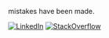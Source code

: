 mistakes have been made.

[![LinkedIn](https://img.shields.io/badge/LinkedIn-0077B5?style=for-the-badge&logo=linkedin&logoColor=white)](https://www.linkedin.com/in/dlegaspi) [![StackOverflow](https://img.shields.io/badge/stack%20overflow-FE7A16?logo=stack-overflow&logoColor=white&style=for-the-badge)](https://stackoverflow.com/users/918858/dexter-legaspi)
